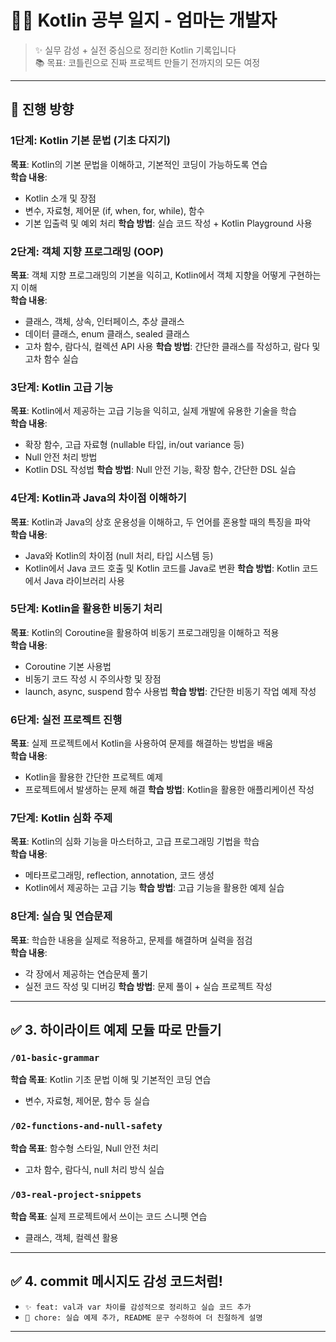 # 👩‍💻 Kotlin 공부 일지 - 엄마는 개발자

> ✨ 실무 감성 + 실전 중심으로 정리한 Kotlin 기록입니다  
> 📚 목표: 코틀린으로 진짜 프로젝트 만들기 전까지의 모든 여정

---

## 🧭 진행 방향

### 1단계: Kotlin 기본 문법 (기초 다지기)
**목표**: Kotlin의 기본 문법을 이해하고, 기본적인 코딩이 가능하도록 연습  
**학습 내용**:
- Kotlin 소개 및 장점
- 변수, 자료형, 제어문 (if, when, for, while), 함수
- 기본 입출력 및 예외 처리
  **학습 방법**: 실습 코드 작성 + Kotlin Playground 사용

### 2단계: 객체 지향 프로그래밍 (OOP)
**목표**: 객체 지향 프로그래밍의 기본을 익히고, Kotlin에서 객체 지향을 어떻게 구현하는지 이해  
**학습 내용**:
- 클래스, 객체, 상속, 인터페이스, 추상 클래스
- 데이터 클래스, enum 클래스, sealed 클래스
- 고차 함수, 람다식, 컬렉션 API 사용
  **학습 방법**: 간단한 클래스를 작성하고, 람다 및 고차 함수 실습

### 3단계: Kotlin 고급 기능
**목표**: Kotlin에서 제공하는 고급 기능을 익히고, 실제 개발에 유용한 기술을 학습  
**학습 내용**:
- 확장 함수, 고급 자료형 (nullable 타입, in/out variance 등)
- Null 안전 처리 방법
- Kotlin DSL 작성법
  **학습 방법**: Null 안전 기능, 확장 함수, 간단한 DSL 실습

### 4단계: Kotlin과 Java의 차이점 이해하기
**목표**: Kotlin과 Java의 상호 운용성을 이해하고, 두 언어를 혼용할 때의 특징을 파악  
**학습 내용**:
- Java와 Kotlin의 차이점 (null 처리, 타입 시스템 등)
- Kotlin에서 Java 코드 호출 및 Kotlin 코드를 Java로 변환
  **학습 방법**: Kotlin 코드에서 Java 라이브러리 사용

### 5단계: Kotlin을 활용한 비동기 처리
**목표**: Kotlin의 Coroutine을 활용하여 비동기 프로그래밍을 이해하고 적용  
**학습 내용**:
- Coroutine 기본 사용법
- 비동기 코드 작성 시 주의사항 및 장점
- launch, async, suspend 함수 사용법
  **학습 방법**: 간단한 비동기 작업 예제 작성

### 6단계: 실전 프로젝트 진행
**목표**: 실제 프로젝트에서 Kotlin을 사용하여 문제를 해결하는 방법을 배움  
**학습 내용**:
- Kotlin을 활용한 간단한 프로젝트 예제
- 프로젝트에서 발생하는 문제 해결
  **학습 방법**: Kotlin을 활용한 애플리케이션 작성

### 7단계: Kotlin 심화 주제
**목표**: Kotlin의 심화 기능을 마스터하고, 고급 프로그래밍 기법을 학습  
**학습 내용**:
- 메타프로그래밍, reflection, annotation, 코드 생성
- Kotlin에서 제공하는 고급 기능
  **학습 방법**: 고급 기능을 활용한 예제 실습

### 8단계: 실습 및 연습문제
**목표**: 학습한 내용을 실제로 적용하고, 문제를 해결하며 실력을 점검  
**학습 내용**:
- 각 장에서 제공하는 연습문제 풀기
- 실전 코드 작성 및 디버깅
  **학습 방법**: 문제 풀이 + 실습 프로젝트 작성

---

## ✅ **3. 하이라이트 예제 모듈 따로 만들기**
### `/01-basic-grammar`
**학습 목표**: Kotlin 기초 문법 이해 및 기본적인 코딩 연습
- 변수, 자료형, 제어문, 함수 등 실습

### `/02-functions-and-null-safety`
**학습 목표**: 함수형 스타일, Null 안전 처리
- 고차 함수, 람다식, null 처리 방식 실습

### `/03-real-project-snippets`
**학습 목표**: 실제 프로젝트에서 쓰이는 코드 스니펫 연습
- 클래스, 객체, 컬렉션 활용

---

## ✅ **4. commit 메시지도 감성 코드처럼!**
- `✨ feat: val과 var 차이를 감성적으로 정리하고 실습 코드 추가`
- `🌱 chore: 실습 예제 추가, README 문구 수정하여 더 친절하게 설명`

---

